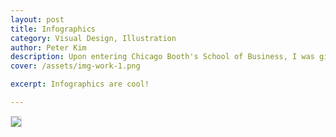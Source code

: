 ```yaml
---
layout: post
title: Infographics
category: Visual Design, Illustration
author: Peter Kim
description: Upon entering Chicago Booth's School of Business, I was given a task that was set aside and needed immediate attention.  Given two days, I was able to create this Social Media Year in Review info-graphic.  Organized by months, I was trying to find a way to bring simplicity to a heavily text based year in review.  By creating icon's for each achievement, it captured the attention of the viewer and helped each one stand out. The color palette was limited to Chicago Booth's colors. Overall, the design was a success and helped my client present his work with great success. 
cover: /assets/img-work-1.png

excerpt: Infographics are cool!

---
```


<img style="max-width:80%;border:1px solid #ddd;display:inline-block;text-align:center;" src="http://www.peterysk.com/uploads/4/7/0/9/4709579/3467809_orig.png"></img>
